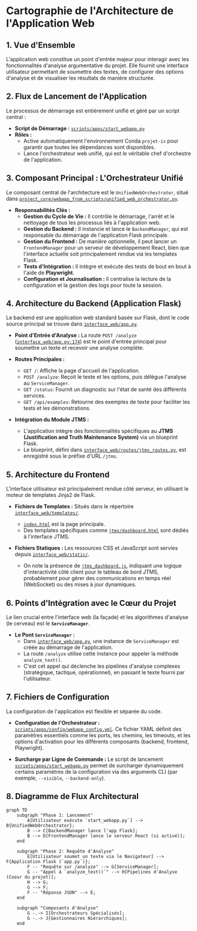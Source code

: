 # Cartographie de l'Architecture de l'Application Web

## 1. Vue d'Ensemble

L'application web constitue un point d'entrée majeur pour interagir avec les fonctionnalités d'analyse argumentative du projet. Elle fournit une interface utilisateur permettant de soumettre des textes, de configurer des options d'analyse et de visualiser les résultats de manière structurée.

## 2. Flux de Lancement de l'Application

Le processus de démarrage est entièrement unifié et géré par un script central :

-   **Script de Démarrage :** [`scripts/apps/start_webapp.py`](scripts/apps/start_webapp.py)
-   **Rôles :**
    -   Active automatiquement l'environnement Conda `projet-is` pour garantir que toutes les dépendances sont disponibles.
    -   Lance l'orchestrateur web unifié, qui est le véritable chef d'orchestre de l'application.

## 3. Composant Principal : L'Orchestrateur Unifié

Le composant central de l'architecture est le `UnifiedWebOrchestrator`, situé dans [`project_core/webapp_from_scripts/unified_web_orchestrator.py`](project_core/webapp_from_scripts/unified_web_orchestrator.py).

-   **Responsabilités Clés :**
    -   **Gestion du Cycle de Vie :** Il contrôle le démarrage, l'arrêt et le nettoyage de tous les processus liés à l'application web.
    -   **Gestion du Backend :** Il instancie et lance le `BackendManager`, qui est responsable du démarrage de l'application Flask principale.
    -   **Gestion du Frontend :** De manière optionnelle, il peut lancer un `FrontendManager` pour un serveur de développement React, bien que l'interface actuelle soit principalement rendue via les templates Flask.
    -   **Tests d'Intégration :** Il intègre et exécute des tests de bout en bout à l'aide de **Playwright**.
    -   **Configuration et Journalisation :** Il centralise la lecture de la configuration et la gestion des logs pour toute la session.

## 4. Architecture du Backend (Application Flask)

Le backend est une application web standard basée sur Flask, dont le code source principal se trouve dans [`interface_web/app.py`](interface_web/app.py).

-   **Point d'Entrée d'Analyse :** La route `POST /analyze` ([`interface_web/app.py:174`](interface_web/app.py:174)) est le point d'entrée principal pour soumettre un texte et recevoir une analyse complète.

-   **Routes Principales :**
    -   `GET /`: Affiche la page d'accueil de l'application.
    -   `POST /analyze`: Reçoit le texte et les options, puis délègue l'analyse au `ServiceManager`.
    -   `GET /status`: Fournit un diagnostic sur l'état de santé des différents services.
    -   `GET /api/examples`: Retourne des exemples de texte pour faciliter les tests et les démonstrations.

-   **Intégration du Module JTMS :**
    -   L'application intègre des fonctionnalités spécifiques au **JTMS (Justification and Truth Maintenance System)** via un blueprint Flask.
    -   Le blueprint, défini dans [`interface_web/routes/jtms_routes.py`](interface_web/routes/jtms_routes.py), est enregistré sous le préfixe d'URL `/jtms`.

## 5. Architecture du Frontend

L'interface utilisateur est principalement rendue côté serveur, en utilisant le moteur de templates Jinja2 de Flask.

-   **Fichiers de Templates :** Situés dans le répertoire [`interface_web/templates/`](interface_web/templates/).
    -   [`index.html`](interface_web/templates/index.html) est la page principale.
    -   Des templates spécifiques comme [`jtms/dashboard.html`](interface_web/templates/jtms/dashboard.html) sont dédiés à l'interface JTMS.

-   **Fichiers Statiques :** Les ressources CSS et JavaScript sont servies depuis [`interface_web/static/`](interface_web/static/).
    -   On note la présence de [`jtms_dashboard.js`](interface_web/static/js/jtms_dashboard.js), indiquant une logique d'interactivité côté client pour le tableau de bord JTMS, probablement pour gérer des communications en temps réel (WebSocket) ou des mises à jour dynamiques.

## 6. Points d'Intégration avec le Cœur du Projet

Le lien crucial entre l'interface web (la façade) et les algorithmes d'analyse (le cerveau) est le **`ServiceManager`**.

-   **Le Pont `ServiceManager` :**
    -   Dans [`interface_web/app.py`](interface_web/app.py:108), une instance de `ServiceManager` est créée au démarrage de l'application.
    -   La route `/analyze` utilise cette instance pour appeler la méthode `analyze_text()`.
    -   C'est cet appel qui déclenche les pipelines d'analyse complexes (stratégique, tactique, opérationnel), en passant le texte fourni par l'utilisateur.

## 7. Fichiers de Configuration

La configuration de l'application est flexible et séparée du code.

-   **Configuration de l'Orchestrateur :** [`scripts/apps/config/webapp_config.yml`](scripts/apps/config/webapp_config.yml). Ce fichier YAML définit des paramètres essentiels comme les ports, les chemins, les timeouts, et les options d'activation pour les différents composants (backend, frontend, Playwright).

-   **Surcharge par Ligne de Commande :** Le script de lancement [`scripts/apps/start_webapp.py`](scripts/apps/start_webapp.py) permet de surcharger dynamiquement certains paramètres de la configuration via des arguments CLI (par exemple, `--visible`, `--backend-only`).

## 8. Diagramme de Flux Architectural

```mermaid
graph TD
    subgraph "Phase 1: Lancement"
        A[Utilisateur exécute `start_webapp.py`] --> B{UnifiedWebOrchestrator};
        B --> C[BackendManager lance l'app Flask];
        B --> D[FrontendManager lance le serveur React (si activé)];
    end

    subgraph "Phase 2: Requête d'Analyse"
        E[Utilisateur soumet un texte via le Navigateur] --> F{Application Flask (`app.py`)};
        F -- "Requête sur /analyze" --> G[ServiceManager];
        G -- "Appel à `analyze_text()`" --> H[Pipelines d'Analyse (Coeur du projet)];
        H --> G;
        G --> F;
        F -- "Réponse JSON" --> E;
    end

    subgraph "Composants d'Analyse"
        G -.-> I[Orchestrateurs Spécialisés];
        G -.-> J[Gestionnaires Hiérarchiques];
    end